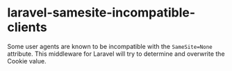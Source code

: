 # laravel-samesite-incompatible-clients
Some user agents are known to be incompatible with the `SameSite=None` attribute. This middleware for Laravel will try to determine and overwrite the Cookie value.
